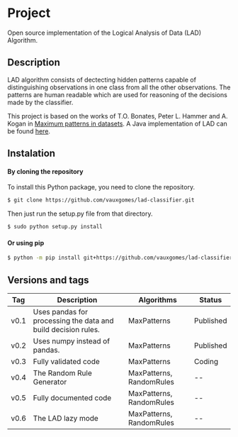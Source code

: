 # Project
Open source implementation of the Logical Analysis of Data (LAD) Algorithm.

## Description
LAD algorithm consists of dectecting hidden patterns capable of distinguishing observations in one class from all the other observations. The patterns are human readable which are used for reasoning of the decisions made by the classifier. 

This project is based on the works of T.O. Bonates, Peter L. Hammer and A. Kogan in [Maximum patterns in datasets](https://www.sciencedirect.com/science/article/pii/S0166218X07002089). A Java implementation of LAD can be found [here](https://lia.ufc.br/~tiberius/lad/downloads.htm).

## Instalation

#### By cloning the repository
To install this Python package, you need to clone the repository.

```sh
$ git clone https://github.com/vauxgomes/lad-classifier.git
```

Then just run the setup.py file from that directory.

```sh
$ sudo python setup.py install
```

#### Or using pip

```sh
$ python -m pip install git+https://github.com/vauxgomes/lad-classifier.git#egg=lad-classifier
```

## Versions and tags

| Tag | Description | Algorithms | Status |
| -- | --  | -- | -- |
| v0.1 | Uses pandas for processing the data and build decision rules. | MaxPatterns | Published |
| v0.2 | Uses numpy instead of pandas. | MaxPatterns | Published |
| v0.3 | Fully validated code | MaxPatterns | Coding |
| v0.4 | The Random Rule Generator | MaxPatterns, RandomRules | -- |
| v0.5 | Fully documented code | MaxPatterns, RandomRules | -- |
| v0.6 | The LAD lazy mode | MaxPatterns, RandomRules | -- |